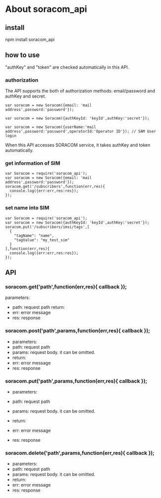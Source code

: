 # About soracom_api

## install
npm install soracom_api

## how to use
"authKey" and "token" are checked automatically in this API.

### authorization
The API supports the both of authorization methods: email/password and authKey and secret.

```
var soracom = new Soracom({email: 'mail address',password:'password'});
```
```
var soracom = new Soracom({authKeyId: 'keyId',authKey:'secret'});
```
```
var soracom = new Soracom({userName:'mail address',password:'password',operatorId:'Operator ID'}); // SAM User login
```

When this API accesses SORACOM service, it takes authKey and token automatically.

### get information of SIM

```
var Soracom = require('soracom_api');
var soracom = new Soracom({email: 'mail address',password:'password'});
soracom.get('/subscribers',function(err,res){
  console.log({err:err,res:res});
});
```

### set name into SIM

```
var Soracom = require('soracom_api');
var soracom = new Soracom({authKeyId: 'keyId',authKey:'secret'});
soracom.put('/subscribers/imsi/tags',[
  {
    "tagName": "name",
    "tagValue": "my_test_sim"
  }
],function(err,res){
  console.log({err:err,res:res});
});

```

## API
### soracom.get('path',function(err,res){ callback });
parameters:
 - path:  request path
return:
 - err: error message
 - res: response

### soracom.post('path',params,function(err,res){ callback });
- parameters:
 - path:  request path
 - params: request body. it can be omitted.
- return:
 - err: error message
 - res: response

### soracom.put('path',params,function(err,res){ callback });
- parameters:
 - path:  request path
 - params: request body. it can be omitted.

- return:
 - err: error message
 - res: response

### soracom.delete('path',params,function(err,res){ callback });
- parameters:
 - path:  request path
 - params: request body. it can be omitted.
- return:
 - err: error message
 - res: response
